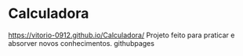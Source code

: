 # Calculadora
https://vitorio-0912.github.io/Calculadora/
Projeto feito para praticar e absorver novos conhecimentos.
githubpages
